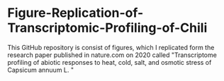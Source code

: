 # Figure-Replication-of-Transcriptomic-Profiling-of-Chili
This GitHub repository is consist of figures, which I replicated form the research paper published in nature.com on 2020 called "Transcriptome profiling of abiotic responses to heat, cold, salt, and osmotic stress of Capsicum annuum L. "
